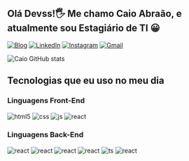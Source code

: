 ## Olá Devss!🖐️ Me chamo Caio Abraão, e atualmente sou Estagiário de TI 😀



[![Blog](https://img.shields.io/website?label=MeuPortifolio.com&style=for-the-badge&url=https://MeuPortifolio/)](https://MeuPortifolio.com)
[![LinkedIn](https://img.shields.io/badge/LinkedIn-0077B5?style=for-the-badge&logo=linkedin&logoColor=white)](https://www.linkedin.com/in/caio-abra%C3%A3o-oliveira-rocha-112868230/)
[![Instagram](https://img.shields.io/badge/Instagram-E4405F?style=for-the-badge&logo=instagram&logoColor=white)](https://www.instagram.com/crfcaioo01)
[![Gmail](https://img.shields.io/badge/Gmail-D14836?style=for-the-badge&logo=gmail&logoColor=white)](https://mail.google.com/mail/u/0/#inbox)

![Caio GitHub stats](https://github-readme-stats.vercel.app/api?username=caioabraao01&theme=chartreuse-dark&show_icons=true)

## Tecnologias que eu uso no meu dia

<div style="display: inline_block">
  <div>
     <h3>Linguagens Front-End</h3>
  <img align="center" alt="html5" src="https://img.shields.io/badge/HTML5-E34F26?style=for-the-badge&logo=html5&logoColor=white" />
  <img align="center" alt="css" src="https://img.shields.io/badge/CSS3-1572B6?style=for-the-badge&logo=css3&logoColor=white" />
  <img align="center" alt="js" src="https://img.shields.io/badge/JavaScript-F7DF1E?style=for-the-badge&logo=javascript&logoColor=black"/>
  <img align="center" alt="react" src="https://img.shields.io/badge/Bootstrap-563D7C?style=for-the-badge&logo=bootstrap&logoColor=white"/>
  </div>
  
  <div>
    <h3>Linguagens Back-End</h3>
  <img align="center" alt="react" src="https://img.shields.io/badge/React-20232A?style=for-the-badge&logo=react&logoColor=61DAFB" />
  <img align="center" alt="react" src="https://img.shields.io/badge/C%2B%2B-00599C?style=for-the-badge&logo=c%2B%2B&logoColor=white" />
  <img align="center" alt="react" src="https://img.shields.io/badge/C%23-239120?style=for-the-badge&logo=c-sharp&logoColor=white" />
   <img align="center" alt="react" src="https://img.shields.io/badge/C-00599C?style=for-the-badge&logo=c&logoColor=white" />
  <img align="center" alt="ts" src="https://img.shields.io/badge/Python-14354C?style=for-the-badge&logo=python&logoColor=white"/>
  <img align="center" alt="react" src="https://img.shields.io/badge/MySQL-00000F?style=for-the-badge&logo=mysql&logoColor=white" />
  </div>
  
</div><br/>


